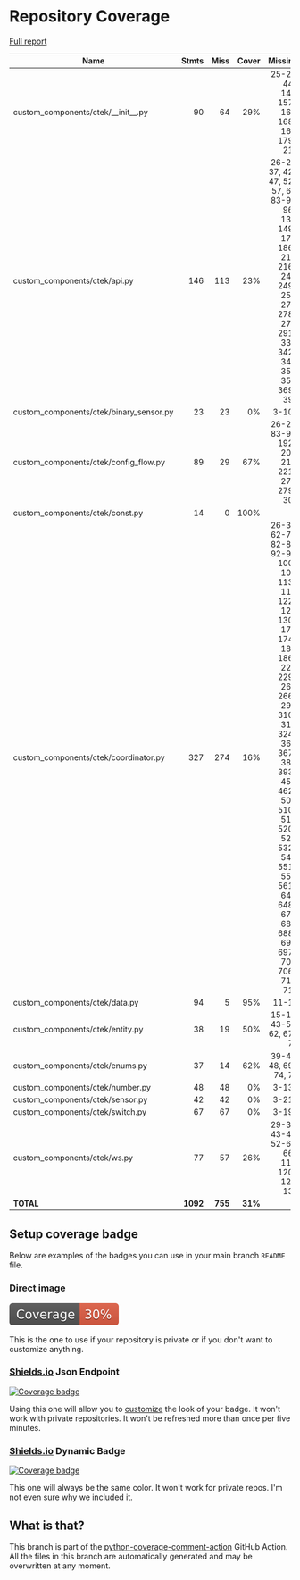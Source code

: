 # Repository Coverage

[Full report](https://htmlpreview.github.io/?https://github.com/milkboy/ha-ctek/blob/python-coverage-comment-action-data/htmlcov/index.html)

| Name                                      |    Stmts |     Miss |   Cover |   Missing |
|------------------------------------------ | -------: | -------: | ------: | --------: |
| custom\_components/ctek/\_\_init\_\_.py   |       90 |       64 |     29% |25-28, 44-143, 157-160, 168-169, 179-217 |
| custom\_components/ctek/api.py            |      146 |      113 |     23% |26-28, 37, 42-47, 52-57, 62, 83-92, 96-138, 149-176, 186-210, 216-245, 249-258, 274, 278-279, 291-336, 342-348, 352, 356, 369-395 |
| custom\_components/ctek/binary\_sensor.py |       23 |       23 |      0% |     3-108 |
| custom\_components/ctek/config\_flow.py   |       89 |       29 |     67% |26-27, 83-91, 192-203, 211, 221-273, 279-304 |
| custom\_components/ctek/const.py          |       14 |        0 |    100% |           |
| custom\_components/ctek/coordinator.py    |      327 |      274 |     16% |26-31, 62-76, 82-88, 92-94, 100-108, 113-118, 122-126, 130-170, 174-182, 186-225, 229-262, 266-298, 310-313, 324-363, 367-389, 393-458, 462-506, 510-516, 520-526, 532-547, 551-552, 561-644, 648-670, 682, 688-693, 697-702, 706-714, 718 |
| custom\_components/ctek/data.py           |       94 |        5 |     95% |     11-17 |
| custom\_components/ctek/entity.py         |       38 |       19 |     50% |15-17, 43-57, 62, 67-73 |
| custom\_components/ctek/enums.py          |       37 |       14 |     62% |39-44, 48, 69-74, 78 |
| custom\_components/ctek/number.py         |       48 |       48 |      0% |     3-139 |
| custom\_components/ctek/sensor.py         |       42 |       42 |      0% |     3-214 |
| custom\_components/ctek/switch.py         |       67 |       67 |      0% |     3-199 |
| custom\_components/ctek/ws.py             |       77 |       57 |     26% |29-39, 43-48, 52-62, 66-116, 120-127, 131 |
|                                 **TOTAL** | **1092** |  **755** | **31%** |           |


## Setup coverage badge

Below are examples of the badges you can use in your main branch `README` file.

### Direct image

[![Coverage badge](https://raw.githubusercontent.com/milkboy/ha-ctek/python-coverage-comment-action-data/badge.svg)](https://htmlpreview.github.io/?https://github.com/milkboy/ha-ctek/blob/python-coverage-comment-action-data/htmlcov/index.html)

This is the one to use if your repository is private or if you don't want to customize anything.

### [Shields.io](https://shields.io) Json Endpoint

[![Coverage badge](https://img.shields.io/endpoint?url=https://raw.githubusercontent.com/milkboy/ha-ctek/python-coverage-comment-action-data/endpoint.json)](https://htmlpreview.github.io/?https://github.com/milkboy/ha-ctek/blob/python-coverage-comment-action-data/htmlcov/index.html)

Using this one will allow you to [customize](https://shields.io/endpoint) the look of your badge.
It won't work with private repositories. It won't be refreshed more than once per five minutes.

### [Shields.io](https://shields.io) Dynamic Badge

[![Coverage badge](https://img.shields.io/badge/dynamic/json?color=brightgreen&label=coverage&query=%24.message&url=https%3A%2F%2Fraw.githubusercontent.com%2Fmilkboy%2Fha-ctek%2Fpython-coverage-comment-action-data%2Fendpoint.json)](https://htmlpreview.github.io/?https://github.com/milkboy/ha-ctek/blob/python-coverage-comment-action-data/htmlcov/index.html)

This one will always be the same color. It won't work for private repos. I'm not even sure why we included it.

## What is that?

This branch is part of the
[python-coverage-comment-action](https://github.com/marketplace/actions/python-coverage-comment)
GitHub Action. All the files in this branch are automatically generated and may be
overwritten at any moment.